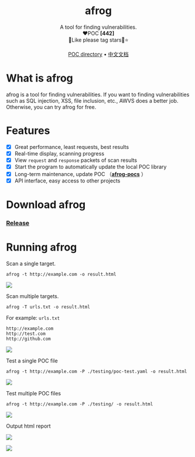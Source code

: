 <h1 align="center">afrog</h1>
<p align="center">A tool for finding vulnerabilities.<br/>❤️POC <b>[442]</b> <br/>🐸Like please tag stars🌟⭐</p>

<p align="center" dir="auto">
  <a href="https://github.com/zan8in/afrog/tree/main/afrog-pocs">POC directory</a> •
  <a href="https://github.com/zan8in/afrog/blob/main/README_zh.md">中文文档</a>
</p>

# What is afrog

afrog is a tool for finding vulnerabilities. If you want to finding  vulnerabilities such as SQL injection, XSS, file inclusion, etc., AWVS does a better job. Otherwise, you can try afrog for free. 

# Features

* [x] Great performance, least requests, best results
* [x] Real-time display, scanning progress 
* [x] View `request` and `response` packets of scan results 
* [x] Start the program to automatically update the local POC library  
* [x] Long-term maintenance, update POC （[**afrog-pocs**](https://github.com/zan8in/afrog/tree/main/afrog-pocs) ）
* [x] API interface, easy access to other projects 

# Download afrog

### [Release](https://github.com/zan8in/afrog/releases)

# Running afrog

Scan a single target.

```
afrog -t http://example.com -o result.html
```
![](https://github.com/zan8in/afrog/blob/main/images/onescan.png)

Scan multiple targets.

```
afrog -T urls.txt -o result.html
```
For example: `urls.txt `
```
http://example.com
http://test.com
http://github.com
```
![](https://github.com/zan8in/afrog/blob/main/images/twoscan.png)

Test a single POC file

```
afrog -t http://example.com -P ./testing/poc-test.yaml -o result.html
```
![](https://github.com/zan8in/afrog/blob/main/images/threescan.png)

Test multiple POC files 

```
afrog -t http://example.com -P ./testing/ -o result.html
```
![](https://github.com/zan8in/afrog/blob/main/images/fourscan.png)

Output html report 

![](https://github.com/zan8in/afrog/blob/main/images/2.png)

![](https://github.com/zan8in/afrog/blob/main/images/3.png)

